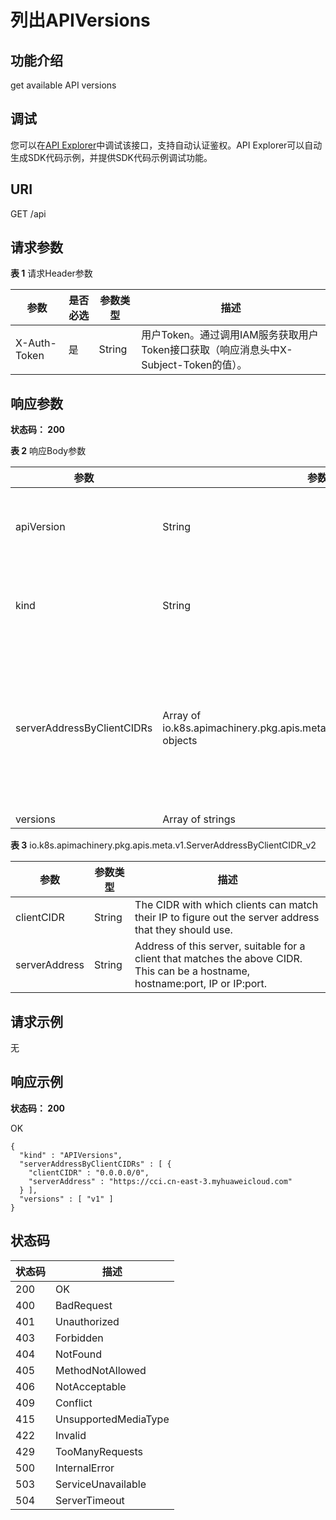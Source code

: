 # 列出APIVersions<a name="getCoreAPIVersions"></a>

## 功能介绍

get available API versions

## 调试<a name="atuogenerate_1"></a>

您可以在[API Explorer](https://apiexplorer.developer.huaweicloud.com/apiexplorer/doc?product=CCI&api=getCoreAPIVersions)中调试该接口，支持自动认证鉴权。API Explorer可以自动生成SDK代码示例，并提供SDK代码示例调试功能。

## URI

GET /api

## 请求参数

**表 1**  请求Header参数

|参数|是否必选|参数类型|描述|
|--|--|--|--|
|X-Auth-Token|是|String|用户Token。通过调用IAM服务获取用户Token接口获取（响应消息头中X-Subject-Token的值）。|


## 响应参数

**状态码： 200**

**表 2**  响应Body参数

|参数|参数类型|描述|
|--|--|--|
|apiVersion|String|APIVersion defines the versioned schema of this representation of an object. Servers should convert recognized schemas to the latest internal value, and may reject unrecognized values. More info: https://git.k8s.io/community/contributors/devel/api-conventions.md#resources|
|kind|String|Kind is a string value representing the REST resource this object represents. Servers may infer this from the endpoint the client submits requests to. Cannot be updated. In CamelCase. More info: https://git.k8s.io/community/contributors/devel/api-conventions.md#types-kinds|
|serverAddressByClientCIDRs|Array of io.k8s.apimachinery.pkg.apis.meta.v1.ServerAddressByClientCIDR_v2 objects|a map of client CIDR to server address that is serving this group. This is to help clients reach servers in the most network-efficient way possible. Clients can use the appropriate server address as per the CIDR that they match. In case of multiple matches, clients should use the longest matching CIDR. The server returns only those CIDRs that it thinks that the client can match. For example: the master will return an internal IP CIDR only, if the client reaches the server using an internal IP. Server looks at X-Forwarded-For header or X-Real-Ip header or request.RemoteAddr (in that order) to get the client IP.|
|versions|Array of strings|versions are the api versions that are available.|


**表 3**  io.k8s.apimachinery.pkg.apis.meta.v1.ServerAddressByClientCIDR\_v2

|参数|参数类型|描述|
|--|--|--|
|clientCIDR|String|The CIDR with which clients can match their IP to figure out the server address that they should use.|
|serverAddress|String|Address of this server, suitable for a client that matches the above CIDR. This can be a hostname, hostname:port, IP or IP:port.|


## 请求示例

无

## 响应示例

**状态码： 200**

OK

```
{
  "kind" : "APIVersions",
  "serverAddressByClientCIDRs" : [ {
    "clientCIDR" : "0.0.0.0/0",
    "serverAddress" : "https://cci.cn-east-3.myhuaweicloud.com"
  } ],
  "versions" : [ "v1" ]
}
```

## 状态码

|状态码|描述|
|--|--|
|200|OK|
|400|BadRequest|
|401|Unauthorized|
|403|Forbidden|
|404|NotFound|
|405|MethodNotAllowed|
|406|NotAcceptable|
|409|Conflict|
|415|UnsupportedMediaType|
|422|Invalid|
|429|TooManyRequests|
|500|InternalError|
|503|ServiceUnavailable|
|504|ServerTimeout|



